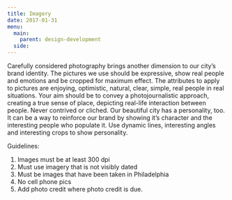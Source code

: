 ```yaml
---
title: Imagery
date: 2017-01-31
menu:
  main:
    parent: design-development
  side:
---
```


Carefully considered photography brings another dimension to our city’s brand identity. The pictures we use should be expressive, show real people and emotions and be cropped for maximum effect. The attributes to apply to pictures are enjoying, optimistic, natural, clear, simple, real people in real situations. Your aim should be to convey a photojournalistic approach, creating a true sense of place, depicting real-life interaction between people. Never contrived or cliched. Our beautiful city has a personality, too. It can be a way to reinforce our brand by showing it’s character and the interesting people who populate it. Use dynamic lines, interesting angles and interesting crops to show personality.

Guidelines:  
1. Images must be at least 300 dpi  
2. Must use imagery that is not visibly dated  
3. Must be images that have been taken in Philadelphia  
4. No cell phone pics  
5. Add photo credit where photo credit is due.
